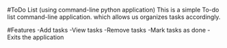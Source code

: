 #ToDo List (using command-line python application)
This is a simple To-do list command-line application.
which allows us organizes tasks accordingly.

#Features
-Add tasks
-View tasks
-Remove tasks
-Mark tasks as done
-Exits the application

